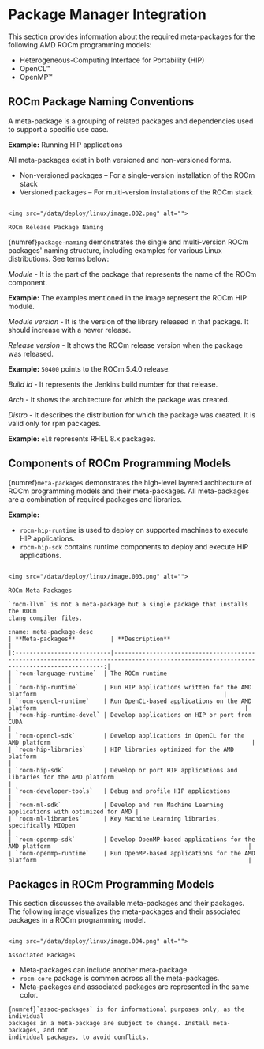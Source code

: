 # Package Manager Integration

This section provides information about the required meta-packages for the
following AMD ROCm programming models:

- Heterogeneous-Computing Interface for Portability (HIP)
- OpenCL™
- OpenMP™

## ROCm Package Naming Conventions

A meta-package is a grouping of related packages and dependencies used to
support a specific use case.

**Example:** Running HIP applications

All meta-packages exist in both versioned and non-versioned forms.

- Non-versioned packages – For a single-version installation of the ROCm stack
- Versioned packages – For multi-version installations of the ROCm stack

```{figure-md} package-naming

<img src="/data/deploy/linux/image.002.png" alt="">

ROCm Release Package Naming
```

{numref}`package-naming` demonstrates the single and multi-version ROCm packages' naming
structure, including examples for various Linux distributions. See terms below:

_Module_ - It is the part of the package that represents the name of the ROCm
component.

**Example:** The examples mentioned in the image represent the ROCm HIP module.

_Module version_ - It is the version of the library released in that package. It
should increase with a newer release.

_Release version_ - It shows the ROCm release version when the package was
released.

**Example:** `50400` points to the ROCm 5.4.0 release.

_Build id_ - It represents the Jenkins build number for that release.

_Arch_ - It shows the architecture for which the package was created.

_Distro_ - It describes the distribution for which the package was created. It is
valid only for rpm packages.

**Example:** `el8` represents RHEL 8.x packages.

## Components of ROCm Programming Models

{numref}`meta-packages` demonstrates the high-level layered architecture of ROCm
programming models and their meta-packages. All meta-packages are a combination
of required packages and libraries.

**Example:**

- `rocm-hip-runtime` is used to deploy on supported machines to execute HIP
  applications.
- `rocm-hip-sdk` contains runtime components to deploy and execute HIP
  applications.

```{figure-md} meta-packages

<img src="/data/deploy/linux/image.003.png" alt="">

ROCm Meta Packages
```

```{note}
`rocm-llvm` is not a meta-package but a single package that installs the ROCm
clang compiler files.
```

```{table} Meta-packages and Their Descriptions
:name: meta-package-desc
| **Meta-packages**          | **Description**                                                                                                                           |
|:---------------------------|-----------------------------------------------------------------------------------------------------------------------------------------:|
| `rocm-language-runtime`  | The ROCm runtime                                                                                                                 |
| `rocm-hip-runtime`       | Run HIP applications written for the AMD platform                                                     |
| `rocm-opencl-runtime`    | Run OpenCL-based applications on the AMD platform                                                           |
| `rocm-hip-runtime-devel` | Develop applications on HIP or port from CUDA                                                                   |
| `rocm-opencl-sdk`        | Develop applications in OpenCL for the AMD platform                                                         |
| `rocm-hip-libraries`     | HIP libraries optimized for the AMD platform                                                                                        |
| `rocm-hip-sdk`           | Develop or port HIP applications and libraries for the AMD platform                                        |
| `rocm-developer-tools`   | Debug and profile HIP applications                                                                    |
| `rocm-ml-sdk`            | Develop and run Machine Learning applications with optimized for AMD |
| `rocm-ml-libraries`      | Key Machine Learning libraries, specifically MIOpen                                                                 |
| `rocm-openmp-sdk`        | Develop OpenMP-based applications for the AMD platform                                                        |
| `rocm-openmp-runtime`    | Run OpenMP-based applications for the AMD platform                                                            |
```

## Packages in ROCm Programming Models

This section discusses the available meta-packages and their packages. The
following image visualizes the meta-packages and their associated packages in a
ROCm programming model.

```{figure-md} assoc-packages

<img src="/data/deploy/linux/image.004.png" alt="">

Associated Packages
```

- Meta-packages can include another meta-package.
- `rocm-core` package is common across all the meta-packages.
- Meta-packages and associated packages are represented in the same color.

```{note}
{numref}`assoc-packages` is for informational purposes only, as the individual
packages in a meta-package are subject to change. Install meta-packages, and not
individual packages, to avoid conflicts.
```
